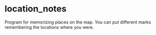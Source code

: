 # location_notes

Program for memorizing places on the map.
You can put different marks remembering the locations where you were.
